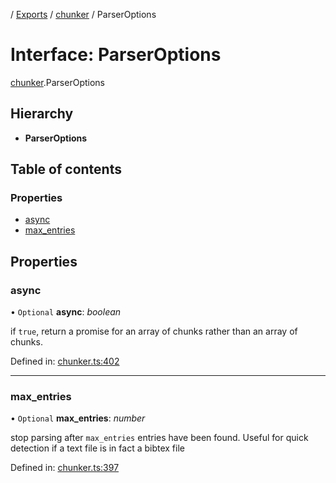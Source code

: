 [](../README.md) / [Exports](../modules.md) / [chunker](../modules/chunker.md) / ParserOptions

# Interface: ParserOptions

[chunker](../modules/chunker.md).ParserOptions

## Hierarchy

* **ParserOptions**

## Table of contents

### Properties

- [async](chunker.parseroptions.md#async)
- [max\_entries](chunker.parseroptions.md#max_entries)

## Properties

### async

• `Optional` **async**: *boolean*

if `true`, return a promise for an array of chunks rather than an array of chunks.

Defined in: [chunker.ts:402](https://github.com/retorquere/bibtex-parser/blob/master/chunker.ts#L402)

___

### max\_entries

• `Optional` **max\_entries**: *number*

stop parsing after `max_entries` entries have been found. Useful for quick detection if a text file is in fact a bibtex file

Defined in: [chunker.ts:397](https://github.com/retorquere/bibtex-parser/blob/master/chunker.ts#L397)
